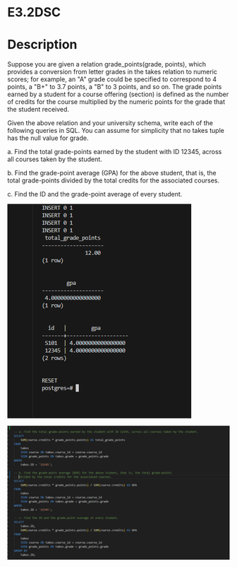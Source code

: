 # E3.2DSC

# Description 
Suppose you are given a relation grade_points(grade, points), which provides a conversion from letter grades in the takes relation to numeric scores; for example, an "A" grade could be specified to correspond to 4 points, a "B+" to 3.7 points, a "B" to 3 points, and so on. The grade points earned by a student for a course offering (section) is defined as the number of credits for the course multiplied by the numeric points for the grade that the student received.

Given the above relation and your university schema, write each of the following queries in SQL. You can assume for simplicity that no takes tuple has the null value for grade.

a. Find the total grade-points earned by the student with ID 12345, across all courses taken by the student.

b. Find the grade-point average (GPA) for the above student, that is, the total grade-points divided by the total credits for the associated courses.

c. Find the ID and the grade-point average of every student.

![Output](output.png)

![Quiries](image.png)

